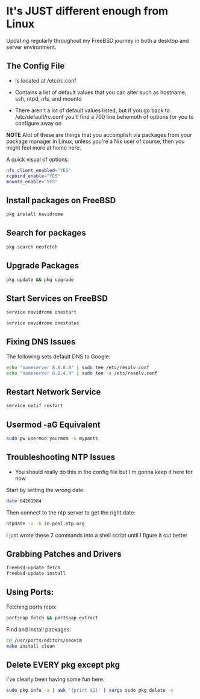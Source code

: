It's JUST different enough from Linux
=====================================
Updating regularly throughout my FreeBSD journey in both a desktop and server environment. 


The Config File
---------------
* Is located at /etc/rc.conf

* Contains a list of default values that you can alter such as hostname, ssh, ntpd, nfs, and mountd 

* There aren't a lot of default values listed, but if you go back to /etc/default/rc.conf you'll find a 700 line behemoth of options for you to configure away on

**NOTE** Alot of these are things that you accomplish via packages from your package manager in Linux, unless you're a Nix user of course, then you might feel more at home here.

A quick visual of options:

```sh
nfs_client_enabled="YES"
rcpbind_enable="YES"
mountd_enable="YES"
```

Install packages on FreeBSD
---------------------------

```sh
pkg install navidrome  
```


Search for packages
-------------------

```sh
pkg search neofetch
```


Upgrade Packages
----------------

```sh
pkg update && pkg upgrade
```


Start Services on FreeBSD
-------------------------

```sh
service navidrome onestart  

service navidrome onestatus  
```


Fixing DNS Issues
-----------------
The following sets default DNS to Google:  

```sh
echo "nameserver 8.8.8.8" | sudo tee /etc/resolv.conf
echo "nameserver 8.8.4.4" | sudo tee -a /etc/resolv.conf
```


Restart Network Service
-----------------------

```sh
service netif restart
```


Usermod -aG Equivalent
----------------------

```sh
sudo pw usermod yourmom -G mypants
```


Troubleshooting NTP Issues
--------------------------
* You should really do this in the config file but I'm gonna keep it here for now

Start by setting the wrong date:  
```sh
date 04201984
```

Then connect to the ntp server to get the right date:  


```sh
ntpdate -v -b in.pool.ntp.org
```
I just wrote these 2 commands into a shell script until I figure it out better


Grabbing Patches and Drivers
----------------------------

```sh
freebsd-update fetch
freebsd-update install
```


Using Ports:
-----------
Fetching ports repo:

```sh
portsnap fetch && portsnap extract
```

Find and install packages:

```sh
cd /usr/ports/editors/neovim
make install clean
```


Delete EVERY pkg except pkg
---------------------------
I've clearly been having some fun here.

```sh
sudo pkg info -a | awk '{print $1}' | xargs sudo pkg delete -y
```



